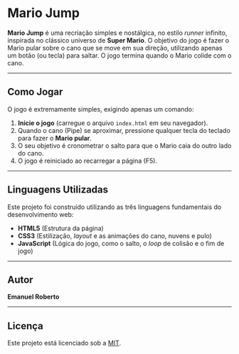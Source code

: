 # Mario Jump

**Mario Jump** é uma recriação simples e nostálgica, no estilo *runner* infinito, inspirada no clássico universo de **Super Mario**. O objetivo do jogo é fazer o Mario pular sobre o cano que se move em sua direção, utilizando apenas um botão (ou tecla) para saltar. O jogo termina quando o Mario colide com o cano.

---

## Como Jogar

O jogo é extremamente simples, exigindo apenas um comando:

1.  **Inicie o jogo** (carregue o arquivo `index.html` em seu navegador).
2.  Quando o cano (Pipe) se aproximar, pressione qualquer tecla do teclado para fazer o **Mario pular**.
3.  O seu objetivo é cronometrar o salto para que o Mario caia do outro lado do cano.
4.  O jogo é reiniciado ao recarregar a página (F5).

---

## Linguagens Utilizadas

Este projeto foi construído utilizando as três linguagens fundamentais do desenvolvimento web:

* **HTML5** (Estrutura da página)
* **CSS3** (Estilização, *layout* e as animações do cano, nuvens e pulo)
* **JavaScript** (Lógica do jogo, como o salto, o *loop* de colisão e o fim de jogo)

---

## Autor

**Emanuel Roberto**

---

## Licença

Este projeto está licenciado sob a [MIT](./LICENSE).


